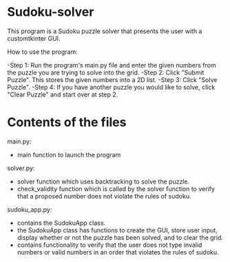 # Sudoku-solver
This program is a Sudoku puzzle solver that presents the user with a customtkinter GUI.

How to use the program:

-Step 1: Run the program's main.py file and enter the given numbers from the puzzle you are trying to solve into the grid.
-Step 2: Click "Submit Puzzle". This stores the given numbers into a 2D list.
-Step 3: Click "Solve Puzzle".
-Step 4: If you have another puzzle you would like to solve, click "Clear Puzzle" and start over at step 2.

# Contents of the files
main.py:
- main function to launch the program

solver.py:
- solver function which uses backtracking to solve the puzzle.
- check_validity function which is called by the solver function to verify that a proposed number does not violate the rules of sudoku.

sudoku_app.py:
- contains the SudokuApp class.
- the SudokuApp class has functions to create the GUI, store user input, display whether or not the puzzle has been solved, and to clear the grid.
- contains functionality to verify that the user does not type invalid numbers or valid numbers in an order that violates the rules of sudoku.

